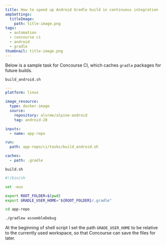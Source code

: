 ```yaml
---
title: How to speed up Android Gradle build in continuous integration
ampSettings:
  titleImage:
    path: title-image.png
tags:
  - automation
  - concourse ci
  - android
  - gradle
thumbnail: title-image.png
---
```


Below is a sample task for Concourse CI, which caches `gradle` packages for future builds.

`build_android.sh`

```yml
---
platform: linux

image_resource:
  type: docker-image
  source:
    repository: alvrme/alpine-android
    tag: android-28

inputs:
  - name: app-repo

run:
  path: app-repo/ci/tasks/build_android.sh

caches:
  - path: .gradle
```

`build.sh`

```sh
#!/bin/sh

set -eux

export ROOT_FOLDER=$(pwd)
export GRADLE_USER_HOME="${ROOT_FOLDER}/.gradle"

cd app-repo

./gradlew assembleDebug
```

At the beginning of shell script I set the path `GRADE_USER_HOME` to be relative to the currently used workspace, so that Concourse can save the files for later.